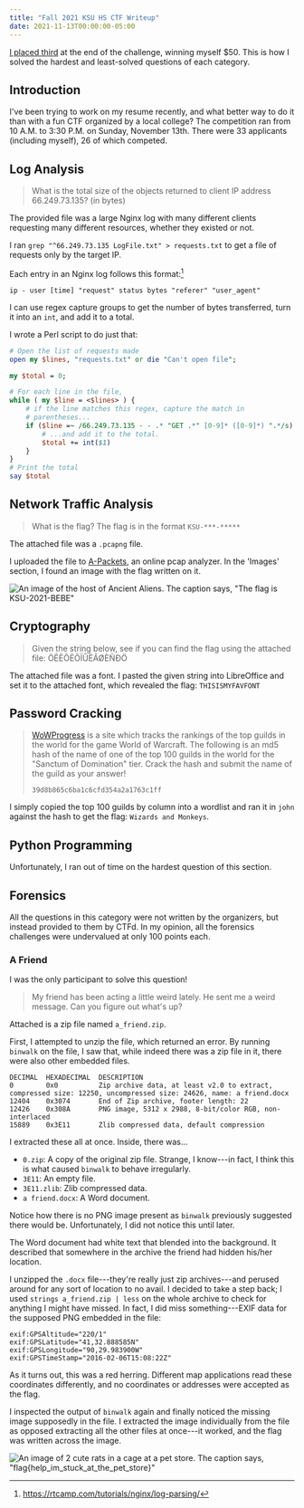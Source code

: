 ```yaml
---
title: "Fall 2021 KSU HS CTF Writeup"
date: 2021-11-13T00:00:00-05:00
---
```


[I placed
third](https://github.com/AndyGreenPhD/HS_CTF/tree/main/fall_2021)
at the end of the challenge, winning myself $50. This is how
I solved the hardest and least-solved questions of each
category.

## Introduction

I've been trying to work on my resume recently, and what
better way to do it than with a fun CTF organized by a local
college? The competition ran from 10 A.M. to 3:30 P.M. on
Sunday, November 13th. There were 33 applicants (including
myself), 26 of which competed.

## Log Analysis

> What is the total size of the objects returned to client
> IP address 66.249.73.135? (in bytes)

The provided file was a large Nginx log with many
different clients requesting many different resources,
whether they existed or not.

I ran `grep "^66.249.73.135 LogFile.txt" > requests.txt` to
get a file of requests only by the target IP.

Each entry in an Nginx log follows this format:[^format]

```
ip - user [time] "request" status bytes "referer" "user_agent"
```

I can use regex capture groups to get the number of bytes
transferred, turn it into an `int`, and add it to a total.

I wrote a Perl script to do just that:

```perl
# Open the list of requests made
open my $lines, "requests.txt" or die "Can't open file";

my $total = 0;

# For each line in the file,
while ( my $line = <$lines> ) {
    # if the line matches this regex, capture the match in
    # parentheses...
    if ($line =~ /66.249.73.135 - - .* "GET .*" [0-9]* ([0-9]*) ".*/s) {
        # ...and add it to the total.
        $total += int($1)
    }
}
# Print the total
say $total
```

## Network Traffic Analysis

> What is the flag?
> The flag is in the format `KSU-***-*****`

The attached file was a `.pcapng` file.

I uploaded the file to [A-Packets](https://apackets.com/),
an online pcap analyzer. In the 'Images' section, I found an
image with the flag written on it.

![An image of the host of Ancient Aliens. The caption says,
"The flag is `KSU-2021-BEBE`"](/images/network-traffic-analysis.jpg)

## Cryptography

> Given the string below, see if you can find the flag using
> the attached file:
> ÖÊËÕËÕÏÛÈÃØÈÑÐÖ

The attached file was a font. I pasted the given string into
LibreOffice and set it to the attached font, which revealed
the flag: `THISISMYFAVFONT`

## Password Cracking

> [WoWProgress](https://www.wowprogress.com/) is a site
> which tracks the rankings of the top guilds in the world
> for the game World of Warcraft. The following is an md5
> hash of the name of one of the top 100 guilds in the world
> for the "Sanctum of Domination" tier.  Crack the hash and
> submit the name of the guild as your answer! 
>
> `39d8b865c6ba1c6cfd354a2a1763c1ff`

I simply copied the top 100 guilds by column into a wordlist
and ran it in `john` against the hash to get the flag:
`Wizards and Monkeys`.

## Python Programming

Unfortunately, I ran out of time on the hardest question of
this section.

## Forensics

All the questions in this category were not written by the
organizers, but instead provided to them by CTFd. In my
opinion, all the forensics challenges were undervalued at
only 100 points each.

### A Friend

I was the only participant to solve this question!

> My friend has been acting a little weird lately. He sent
> me a weird message. Can you figure out what's up?

Attached is a zip file named `a_friend.zip`.

First, I attempted to unzip the file, which returned an
error. By running `binwalk` on the file, I saw that, while
indeed there was a zip file in it, there were also other
embedded files.

```
DECIMAL  HEXADECIMAL  DESCRIPTION
0        0x0          Zip archive data, at least v2.0 to extract, compressed size: 12250, uncompressed size: 24626, name: a friend.docx
12404    0x3074       End of Zip archive, footer length: 22
12426    0x308A       PNG image, 5312 x 2988, 8-bit/color RGB, non-interlaced
15889    0x3E11       Zlib compressed data, default compression
```

I extracted these all at once. Inside, there was...

* `0.zip`: A copy of the original zip file. Strange, I
  know---in fact, I think this is what caused `binwalk` to
  behave irregularly.
* `3E11`: An empty file.
* `3E11.zlib`: Zlib compressed data.
* `a friend.docx`: A Word document.

Notice how there is no PNG image present as `binwalk`
previously suggested there would be. Unfortunately, I did
not notice this until later.

The Word document had white text that blended into the
background. It described that somewhere in the archive the
friend had hidden his/her location.
    
I unzipped the `.docx` file---they're really just zip
archives---and perused around for any sort of location to no
avail. I decided to take a step back; I used `strings
a_friend.zip | less` on the whole archive to check for
anything I might have missed. In fact, I did miss
something---EXIF data for the supposed PNG embedded in the
file:

```
exif:GPSAltitude="220/1"
exif:GPSLatitude="41,32.888585N"
exif:GPSLongitude="90,29.983900W"
exif:GPSTimeStamp="2016-02-06T15:08:22Z"
```

As it turns out, this was a red herring. Different map
applications read these coordinates differently, and no
coordinates or addresses were accepted as the flag.

I inspected the output of `binwalk` again and finally
noticed the missing image supposedly in the file. I
extracted the image individually from the file as opposed
extracting all the other files at once---it worked, and the
flag was written across the image.

![An image of 2 cute rats in a cage at a pet store. The
caption says,
"`flag{help_im_stuck_at_the_pet_store}`"](/images/a-friend.png "A
Friend Flag")

[^format]: https://rtcamp.com/tutorials/nginx/log-parsing/

